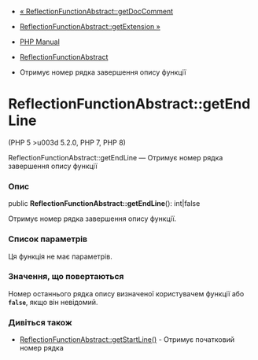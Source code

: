 - [«
ReflectionFunctionAbstract::getDocComment](reflectionfunctionabstract.getdoccomment.md)
- [ReflectionFunctionAbstract::getExtension
»](reflectionfunctionabstract.getextension.md)

- [PHP Manual](index.md)
- [ReflectionFunctionAbstract](class.reflectionfunctionabstract.md)
- Отримує номер рядка завершення опису функції

# ReflectionFunctionAbstract::getEndLine

(PHP 5 \>u003d 5.2.0, PHP 7, PHP 8)

ReflectionFunctionAbstract::getEndLine — Отримує номер рядка
завершення опису функції

### Опис

public **ReflectionFunctionAbstract::getEndLine**(): int\|false

Отримує номер рядка завершення опису функції.

### Список параметрів

Ця функція не має параметрів.

### Значення, що повертаються

Номер останнього рядка опису визначеної користувачем функції або
**`false`**, якщо він невідомий.

### Дивіться також

- [ReflectionFunctionAbstract::getStartLine()](reflectionfunctionabstract.getstartline.md) -
Отримує початковий номер рядка
